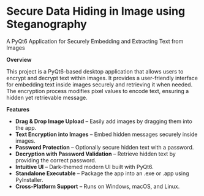 # Secure Data Hiding in Image using Steganography
A PyQt6 Application for Securely Embedding and Extracting Text from Images

**Overview**

This project is a PyQt6-based desktop application that allows users to encrypt and decrypt text within images. It provides a user-friendly interface for embedding text inside images securely and retrieving it when needed. The encryption process modifies pixel values to encode text, ensuring a hidden yet retrievable message.

**Features**
- **Drag & Drop Image Upload** – Easily add images by dragging them into the app.
- **Text Encryption into Images** – Embed hidden messages securely inside images.
- **Password Protection** – Optionally secure hidden text with a password.
- **Decryption with Password Validation** – Retrieve hidden text by providing the correct password.
- **Intuitive UI** – Dark-themed modern UI built with PyQt6.
- **Standalone Executable** – Package the app into an .exe or .app using PyInstaller.
- **Cross-Platform Support** – Runs on Windows, macOS, and Linux.
